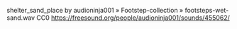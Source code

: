 shelter_sand_place
by audioninja001 » Footstep-collection » footsteps-wet-sand.wav 
CC0
https://freesound.org/people/audioninja001/sounds/455062/